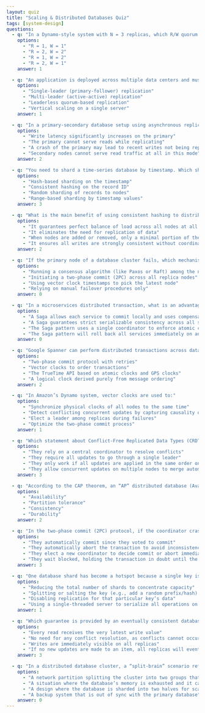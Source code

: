 ```yaml
---
layout: quiz
title: "Scaling & Distributed Databases Quiz"
tags: [system-design]
questions:
  - q: "In a Dynamo-style system with N = 3 replicas, which R/W quorum pair guarantees that every read sees the latest successful write?"
    options:
      - "R = 1, W = 1"
      - "R = 2, W = 2"
      - "R = 1, W = 2"
      - "R = 2, W = 1"
    answer: 1

  - q: "An application is deployed across multiple data centers and must continue accepting writes even if network connectivity between sites is lost. Which replication strategy is most appropriate for this scenario?"
    options:
      - "Single-leader (primary-follower) replication"
      - "Multi-leader (active-active) replication"
      - "Leaderless quorum-based replication"
      - "Vertical scaling on a single server"
    answer: 1

  - q: "In a primary-secondary database setup using asynchronous replication, what is a notable drawback compared to synchronous replication?"
    options:
      - "Write latency significantly increases on the primary"
      - "The primary cannot serve reads while replicating"
      - "A crash of the primary may lead to recent writes not being replicated to secondaries"
      - "Secondary nodes cannot serve read traffic at all in this mode"
    answer: 2

  - q: "You need to shard a time-series database by timestamp. Which sharding approach makes range queries (by time) efficient but risks hotspots if the data is unevenly distributed?"
    options:
      - "Hash-based sharding on the timestamp"
      - "Consistent hashing on the record ID"
      - "Random sharding of records to nodes"
      - "Range-based sharding by timestamp values"
    answer: 3

  - q: "What is the main benefit of using consistent hashing to distribute keys across nodes?"
    options:
      - "It guarantees perfect balance of load across all nodes at all times"
      - "It eliminates the need for replication of data"
      - "When nodes are added or removed, only a minimal portion of the data needs to move"
      - "It ensures all writes are strongly consistent without coordination"
    answer: 2

  - q: "If the primary node of a database cluster fails, which mechanism helps the remaining nodes agree on electing a new primary leader?"
    options:
      - "Running a consensus algorithm (like Paxos or Raft) among the nodes"
      - "Initiating a two-phase commit (2PC) across all replica nodes"
      - "Using vector clock timestamps to pick the latest node"
      - "Relying on manual failover procedures only"
    answer: 0

  - q: "In a microservices distributed transaction, what is an advantage of using the Saga pattern over two-phase commit (2PC)?"
    options:
      - "A Saga allows each service to commit locally and uses compensating transactions on failure, avoiding a global lock/blocking on one coordinator"
      - "A Saga guarantees strict serializable consistency across all services just like 2PC"
      - "The Saga pattern uses a single coordinator to enforce atomic commits across services"
      - "The Saga pattern will roll back all services immediately on any failure, rather than doing partial commits"
    answer: 0

  - q: "Google Spanner can perform distributed transactions across data centers with strong consistency. What technology does Spanner use to achieve externally-consistent timestamps globally?"
    options:
      - "Two-phase commit protocol with retries"
      - "Vector clocks to order transactions"
      - "The TrueTime API based on atomic clocks and GPS clocks"
      - "A logical clock derived purely from message ordering"
    answer: 2

  - q: "In Amazon’s Dynamo system, vector clocks are used to:"
    options:
      - "Synchronize physical clocks of all nodes to the same time"
      - "Detect conflicting concurrent updates by capturing causality of updates"
      - "Elect a leader among replicas during failures"
      - "Optimize the two-phase commit process"
    answer: 1

  - q: "Which statement about Conflict-Free Replicated Data Types (CRDTs) is correct?"
    options:
      - "They rely on a central coordinator to resolve conflicts"
      - "They require all updates to go through a single leader"
      - "They only work if all updates are applied in the same order on every node"
      - "They allow concurrent updates on multiple nodes to merge automatically into a consistent state without conflicts"
    answer: 3

  - q: "According to the CAP theorem, an “AP” distributed database (Available and Partition-tolerant) will sacrifice which property during a network partition?"
    options:
      - "Availability"
      - "Partition tolerance"
      - "Consistency"
      - "Durability"
    answer: 2

  - q: "In the two-phase commit (2PC) protocol, if the coordinator crashes after sending the “prepare to commit” messages (and all participants replied ready) but before sending a commit/abort, what happens to the participant nodes?"
    options:
      - "They automatically commit since they voted to commit"
      - "They automatically abort the transaction to avoid inconsistency"
      - "They elect a new coordinator to decide commit or abort immediately"
      - "They wait blocked, holding the transaction in doubt until the coordinator (or a recovery process) resolves it"
    answer: 3

  - q: "One database shard has become a hotspot because a single key is receiving an extremely high volume of traffic. Which strategy helps mitigate this hot-key issue?"
    options:
      - "Reducing the total number of shards to concentrate capacity"
      - "Splitting or salting the key (e.g., add a random prefix/hash) to distribute data across multiple shards"
      - "Disabling replication for that particular key’s data"
      - "Using a single-threaded server to serialize all operations on that key"
    answer: 1

  - q: "Which guarantee is provided by an eventually consistent database system?"
    options:
      - "Every read receives the very latest write value"
      - "No need for any conflict resolution, as conflicts cannot occur"
      - "Writes are immediately visible on all replicas"
      - "If no new updates are made to an item, all replicas will eventually have the same last updated value for that item"
    answer: 3

  - q: "In a distributed database cluster, a “split-brain” scenario refers to:"
    options:
      - "A network partition splitting the cluster into two groups that each think they are the primary cluster, leading to conflicting state"
      - "A situation where the database’s memory is exhausted and it can no longer process requests"
      - "A design where the database is sharded into two halves for scaling"
      - "A backup system that is out of sync with the primary database"
    answer: 0
---
```

